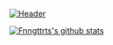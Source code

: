 [![Header](https://api.fnngttrt.de/test)](https://fnngttrt.de/)


[![Fnngttrts's github stats](https://github-readme-stats.vercel.app/api?username=fnngttrt&theme=algolia)](https://github.com/anuraghazra/github-readme-stats)
